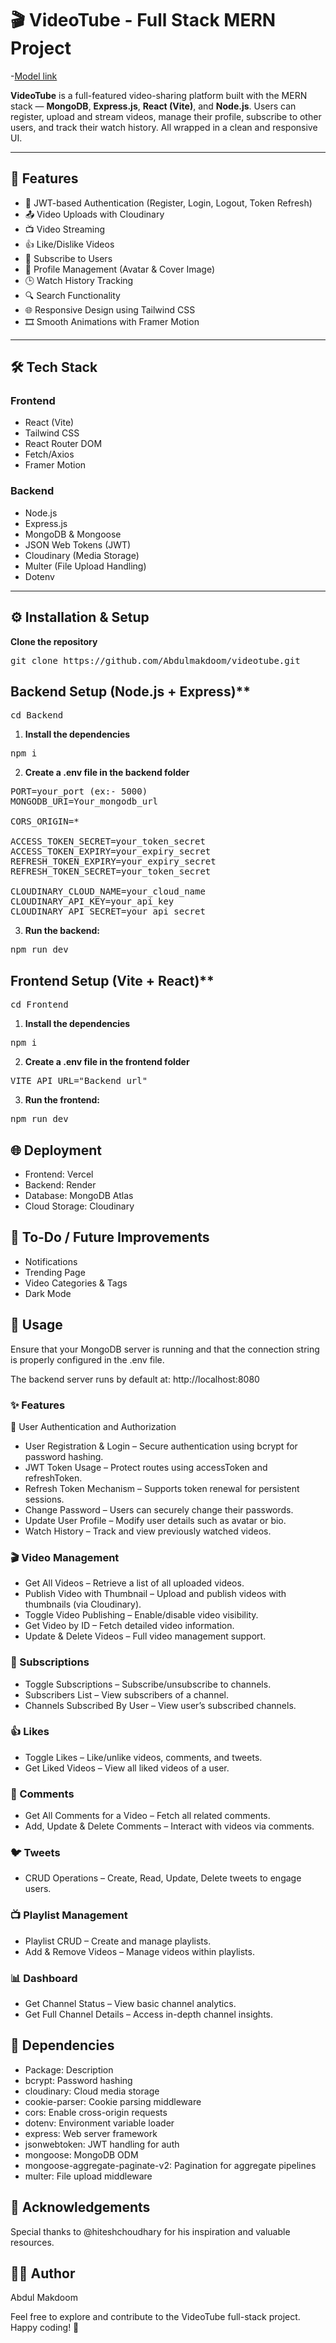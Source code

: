 # 🎬 VideoTube - Full Stack MERN Project

-[Model link](https://videotube-gules.vercel.app/)

**VideoTube** is a full-featured video-sharing platform built with the MERN stack — **MongoDB**, **Express.js**, **React (Vite)**, and **Node.js**. Users can register, upload and stream videos, manage their profile, subscribe to other users, and track their watch history. All wrapped in a clean and responsive UI.

---

## 🚀 Features

- 🔐 JWT-based Authentication (Register, Login, Logout, Token Refresh)
- 📤 Video Uploads with Cloudinary
- 📺 Video Streaming
- 👍 Like/Dislike Videos
- 🔔 Subscribe to Users
- 👤 Profile Management (Avatar & Cover Image)
- 🕒 Watch History Tracking
- 🔍 Search Functionality
- 🌐 Responsive Design using Tailwind CSS
- 🎞 Smooth Animations with Framer Motion

---

## 🛠 Tech Stack

### Frontend
- React (Vite)
- Tailwind CSS
- React Router DOM
- Fetch/Axios
- Framer Motion

### Backend
- Node.js
- Express.js
- MongoDB & Mongoose
- JSON Web Tokens (JWT)
- Cloudinary (Media Storage)
- Multer (File Upload Handling)
- Dotenv


---

## ⚙️ Installation & Setup

**Clone the repository**
<pre>git clone https://github.com/Abdulmakdoom/videotube.git</pre>

## Backend Setup (Node.js + Express)**
<pre>cd Backend</pre>

1. **Install the dependencies**
<pre>npm i</pre>

2. **Create a .env file in the backend folder**
<pre>PORT=your_port (ex:- 5000)
MONGODB_URI=Your_mongodb_url

CORS_ORIGIN=*

ACCESS_TOKEN_SECRET=your_token_secret
ACCESS_TOKEN_EXPIRY=your_expiry_secret
REFRESH_TOKEN_EXPIRY=your_expiry_secret
REFRESH_TOKEN_SECRET=your_token_secret

CLOUDINARY_CLOUD_NAME=your_cloud_name
CLOUDINARY_API_KEY=your_api_key
CLOUDINARY_API_SECRET=your_api_secret</pre>

3. **Run the backend:**
<pre>npm run dev</pre>

## Frontend Setup (Vite + React)**
<pre>cd Frontend</pre>

1. **Install the dependencies**
<pre>npm i</pre>

2. **Create a .env file in the frontend folder**
<pre>VITE_API_URL="Backend url"</pre>

3. **Run the frontend:**
<pre>npm run dev</pre>

## 🌐 Deployment
- Frontend: Vercel
- Backend: Render
- Database: MongoDB Atlas
- Cloud Storage: Cloudinary

## 📌 To-Do / Future Improvements
- Notifications
- Trending Page
- Video Categories & Tags
- Dark Mode


## 🚀 Usage
Ensure that your MongoDB server is running and that the connection string is properly configured in the .env file.

The backend server runs by default at:
http://localhost:8080

### ✨ Features
🔐 User Authentication and Authorization
- User Registration & Login – Secure authentication using bcrypt for password hashing.
- JWT Token Usage – Protect routes using accessToken and refreshToken.
- Refresh Token Mechanism – Supports token renewal for persistent sessions.
- Change Password – Users can securely change their passwords.
- Update User Profile – Modify user details such as avatar or bio.
- Watch History – Track and view previously watched videos.

### 🎬 Video Management
- Get All Videos – Retrieve a list of all uploaded videos.
- Publish Video with Thumbnail – Upload and publish videos with thumbnails (via Cloudinary).
- Toggle Video Publishing – Enable/disable video visibility.
- Get Video by ID – Fetch detailed video information.
- Update & Delete Videos – Full video management support.

### 🔔 Subscriptions
- Toggle Subscriptions – Subscribe/unsubscribe to channels.
- Subscribers List – View subscribers of a channel.
- Channels Subscribed By User – View user’s subscribed channels.

### 👍 Likes
- Toggle Likes – Like/unlike videos, comments, and tweets.
- Get Liked Videos – View all liked videos of a user.

### 💬 Comments
- Get All Comments for a Video – Fetch all related comments.
- Add, Update & Delete Comments – Interact with videos via comments.

### 🐦 Tweets
- CRUD Operations – Create, Read, Update, Delete tweets to engage users.

### 📺 Playlist Management
- Playlist CRUD – Create and manage playlists.
- Add & Remove Videos – Manage videos within playlists.

### 📊 Dashboard
- Get Channel Status – View basic channel analytics.
- Get Full Channel Details – Access in-depth channel insights.

## 🧩 Dependencies
- Package: Description
- bcrypt: Password hashing
- cloudinary: Cloud media storage
- cookie-parser: Cookie parsing middleware
- cors: Enable cross-origin requests
- dotenv: Environment variable loader
- express: Web server framework
- jsonwebtoken: JWT handling for auth
- mongoose: MongoDB ODM
- mongoose-aggregate-paginate-v2: Pagination for aggregate pipelines
- multer: File upload middleware


## 🙏 Acknowledgements
Special thanks to @hiteshchoudhary for his inspiration and valuable resources.



## 👨‍💻 Author
Abdul Makdoom

Feel free to explore and contribute to the VideoTube full-stack project. Happy coding! 🚀


